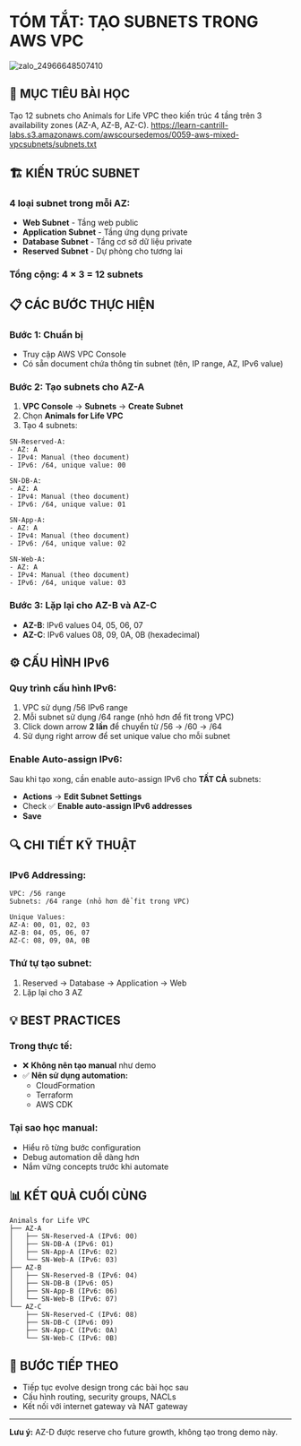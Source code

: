 # TÓM TẮT: TẠO SUBNETS TRONG AWS VPC
![zalo_24966648507410](https://github.com/user-attachments/assets/6cb618aa-df9c-42e4-aabc-ff0753ae4f30)

## 🎯 MỤC TIÊU BÀI HỌC
Tạo 12 subnets cho Animals for Life VPC theo kiến trúc 4 tầng trên 3 availability zones (AZ-A, AZ-B, AZ-C).
https://learn-cantrill-labs.s3.amazonaws.com/awscoursedemos/0059-aws-mixed-vpcsubnets/subnets.txt
## 🏗️ KIẾN TRÚC SUBNET

### **4 loại subnet trong mỗi AZ:**
- **Web Subnet** - Tầng web public
- **Application Subnet** - Tầng ứng dụng private  
- **Database Subnet** - Tầng cơ sở dữ liệu private
- **Reserved Subnet** - Dự phòng cho tương lai

### **Tổng cộng: 4 × 3 = 12 subnets**

## 📋 CÁC BƯỚC THỰC HIỆN

### **Bước 1: Chuẩn bị**
- Truy cập AWS VPC Console
- Có sẵn document chứa thông tin subnet (tên, IP range, AZ, IPv6 value)

### **Bước 2: Tạo subnets cho AZ-A**
1. **VPC Console** → **Subnets** → **Create Subnet**
2. Chọn **Animals for Life VPC**
3. Tạo 4 subnets:

```
SN-Reserved-A:
- AZ: A
- IPv4: Manual (theo document)
- IPv6: /64, unique value: 00

SN-DB-A:
- AZ: A  
- IPv4: Manual (theo document)
- IPv6: /64, unique value: 01

SN-App-A:
- AZ: A
- IPv4: Manual (theo document)  
- IPv6: /64, unique value: 02

SN-Web-A:
- AZ: A
- IPv4: Manual (theo document)
- IPv6: /64, unique value: 03
```

### **Bước 3: Lặp lại cho AZ-B và AZ-C**
- **AZ-B**: IPv6 values 04, 05, 06, 07
- **AZ-C**: IPv6 values 08, 09, 0A, 0B (hexadecimal)

## ⚙️ CẤU HÌNH IPv6

### **Quy trình cấu hình IPv6:**
1. VPC sử dụng /56 IPv6 range
2. Mỗi subnet sử dụng /64 range (nhỏ hơn để fit trong VPC)
3. Click down arrow **2 lần** để chuyển từ /56 → /60 → /64
4. Sử dụng right arrow để set unique value cho mỗi subnet

### **Enable Auto-assign IPv6:**
Sau khi tạo xong, cần enable auto-assign IPv6 cho **TẤT CẢ** subnets:
- **Actions** → **Edit Subnet Settings**  
- Check ✅ **Enable auto-assign IPv6 addresses**
- **Save**

## 🔍 CHI TIẾT KỸ THUẬT

### **IPv6 Addressing:**
```
VPC: /56 range
Subnets: /64 range (nhỏ hơn để fit trong VPC)

Unique Values:
AZ-A: 00, 01, 02, 03
AZ-B: 04, 05, 06, 07  
AZ-C: 08, 09, 0A, 0B
```

### **Thứ tự tạo subnet:**
1. Reserved → Database → Application → Web
2. Lặp lại cho 3 AZ

## 💡 BEST PRACTICES

### **Trong thực tế:**
- ❌ **Không nên tạo manual** như demo
- ✅ **Nên sử dụng automation:**
  - CloudFormation
  - Terraform  
  - AWS CDK

### **Tại sao học manual:**
- Hiểu rõ từng bước configuration
- Debug automation dễ dàng hơn
- Nắm vững concepts trước khi automate

## 📊 KẾT QUẢ CUỐI CÙNG

```
Animals for Life VPC
├── AZ-A
│   ├── SN-Reserved-A (IPv6: 00)
│   ├── SN-DB-A (IPv6: 01)
│   ├── SN-App-A (IPv6: 02)
│   └── SN-Web-A (IPv6: 03)
├── AZ-B  
│   ├── SN-Reserved-B (IPv6: 04)
│   ├── SN-DB-B (IPv6: 05)
│   ├── SN-App-B (IPv6: 06)
│   └── SN-Web-B (IPv6: 07)
└── AZ-C
    ├── SN-Reserved-C (IPv6: 08)
    ├── SN-DB-C (IPv6: 09)
    ├── SN-App-C (IPv6: 0A)
    └── SN-Web-C (IPv6: 0B)
```

## 🚀 BƯỚC TIẾP THEO
- Tiếp tục evolve design trong các bài học sau
- Cấu hình routing, security groups, NACLs
- Kết nối với internet gateway và NAT gateway

---
**Lưu ý:** AZ-D được reserve cho future growth, không tạo trong demo này.
